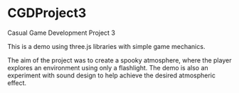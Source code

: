 # CGDProject3
Casual Game Development Project 3

This is a demo using three.js libraries with simple game mechanics.

The aim of the project was to create a spooky atmosphere, where the player explores an environment using only a flashlight.
The demo is also an experiment with sound design to help achieve the desired atmospheric effect.
